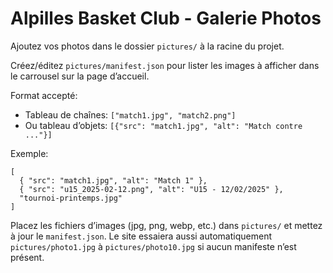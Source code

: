 # Alpilles Basket Club - Galerie Photos

Ajoutez vos photos dans le dossier `pictures/` à la racine du projet.

Créez/éditez `pictures/manifest.json` pour lister les images à afficher dans le carrousel sur la page d’accueil.

Format accepté:

- Tableau de chaînes: `["match1.jpg", "match2.png"]`
- Ou tableau d’objets: `[{"src": "match1.jpg", "alt": "Match contre ..."}]`

Exemple:

```
[
  { "src": "match1.jpg", "alt": "Match 1" },
  { "src": "u15_2025-02-12.png", "alt": "U15 - 12/02/2025" },
  "tournoi-printemps.jpg"
]
```

Placez les fichiers d’images (jpg, png, webp, etc.) dans `pictures/` et mettez à jour le `manifest.json`. Le site essaiera aussi automatiquement `pictures/photo1.jpg` à `pictures/photo10.jpg` si aucun manifeste n’est présent.
